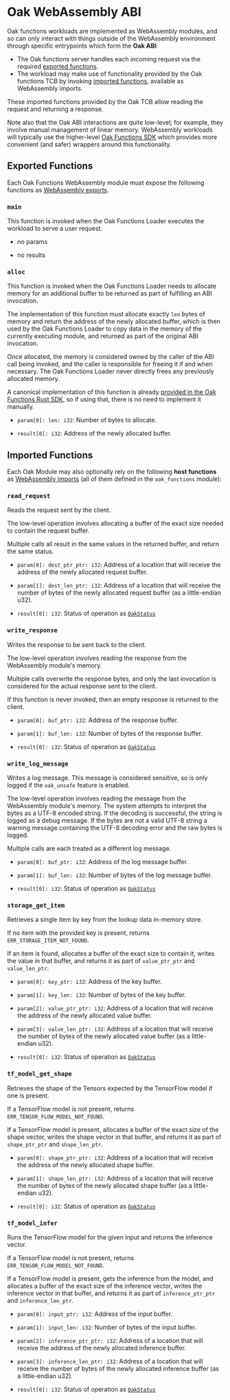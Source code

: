 # Oak WebAssembly ABI

Oak functions workloads are implemented as WebAssembly modules, and so can only
interact with things outside of the WebAssembly environment through specific
entrypoints which form the **Oak ABI**:

- The Oak functions server handles each incoming request via the required
  [exported functions](#exported-functions).
- The workload may make use of functionality provided by the Oak functions TCB
  by invoking [imported functions](#imported-functions), available as
  WebAssembly imports.

These imported functions provided by the Oak TCB allow reading the request and
returning a response.

Note also that the Oak ABI interactions are quite low-level; for example, they
involve manual management of linear memory. WebAssembly workloads will typically
use the higher-level
[Oak Functions SDK](https://project-oak.github.io/oak/oak_functions/sdk/) which
provides more convenient (and safer) wrappers around this functionality.

## Exported Functions

Each Oak Functions WebAssembly module must expose the following functions as
[WebAssembly exports](https://webassembly.github.io/spec/core/syntax/modules.html#exports).

### `main`

This function is invoked when the Oak Functions Loader executes the workload to
serve a user request.

- no params

- no results

### `alloc`

This function is invoked when the Oak Functions Loader needs to allocate memory
for an additional buffer to be returned as part of fulfilling an ABI invocation.

The implementation of this function must allocate exactly `len` bytes of memory
and return the address of the newly allocated buffer, which is then used by the
Oak Functions Loader to copy data in the memory of the currently executing
module, and returned as part of the original ABI invocation.

Once allocated, the memory is considered owned by the caller of the ABI call
being invoked, and the caller is responsible for freeing it if and when
necessary. The Oak Functions Loader never directly frees any previously
allocated memory.

A canonical implementation of this function is already
[provided in the Oak Functions Rust SDK](/oak_functions/sdk/oak_functions/src/lib.rs),
so if using that, there is no need to implement it manually.

- `param[0]: len: i32`: Number of bytes to allocate.

- `result[0]: i32`: Address of the newly allocated buffer.

## Imported Functions

Each Oak Module may also optionally rely on the following **host functions** as
[WebAssembly imports](https://webassembly.github.io/spec/core/syntax/modules.html#imports)
(all of them defined in the `oak_functions` module):

### `read_request`

Reads the request sent by the client.

The low-level operation involves allocating a buffer of the exact size needed to
contain the request buffer.

Multiple calls all result in the same values in the returned buffer, and return
the same status.

- `param[0]: dest_ptr_ptr: i32`: Address of a location that will receive the
  address of the newly allocated request buffer.
- `param[1]: dest_len_ptr: i32`: Address of a location that will receive the
  number of bytes of the newly allocated request buffer (as a little-endian
  u32).

- `result[0]: i32`: Status of operation as
  [`OakStatus`](https://github.com/project-oak/oak/blob/main/oak_functions/proto/abi.proto)

### `write_response`

Writes the response to be sent back to the client.

The low-level operation involves reading the response from the WebAssembly
module's memory.

Multiple calls overwrite the response bytes, and only the last invocation is
considered for the actual response sent to the client.

If this function is never invoked, then an empty response is returned to the
client.

- `param[0]: buf_ptr: i32`: Address of the response buffer.
- `param[1]: buf_len: i32`: Number of bytes of the response buffer.

- `result[0]: i32`: Status of operation as
  [`OakStatus`](https://github.com/project-oak/oak/blob/main/oak_functions/proto/abi.proto)

### `write_log_message`

Writes a log message. This message is considered sensitive, so is only logged if
the `oak_unsafe` feature is enabled.

The low-level operation involves reading the message from the WebAssembly
module's memory. The system attempts to interpret the bytes as a UTF-8 encoded
string. If the decoding is successful, the string is logged as a debug message.
If the bytes are not a valid UTF-8 string a warning message containing the UTF-8
decoding error and the raw bytes is logged.

Multiple calls are each treated as a different log message.

- `param[0]: buf_ptr: i32`: Address of the log message buffer.
- `param[1]: buf_len: i32`: Number of bytes of the log message buffer.

- `result[0]: i32`: Status of operation as
  [`OakStatus`](https://github.com/project-oak/oak/blob/main/oak_functions/proto/abi.proto)

### `storage_get_item`

Retrieves a single item by key from the lookup data in-memory store.

If no item with the provided key is present, returns
`ERR_STORAGE_ITEM_NOT_FOUND`.

If an item is found, allocates a buffer of the exact size to contain it, writes
the value in that buffer, and returns it as part of `value_ptr_ptr` and
`value_len_ptr`.

- `param[0]: key_ptr: i32`: Address of the key buffer.
- `param[1]: key_len: i32`: Number of bytes of the key buffer.
- `param[2]: value_ptr_ptr: i32`: Address of a location that will receive the
  address of the newly allocated value buffer.
- `param[3]: value_len_ptr: i32`: Address of a location that will receive the
  number of bytes of the newly allocated value buffer (as a little-endian u32).

- `result[0]: i32`: Status of operation as
  [`OakStatus`](https://github.com/project-oak/oak/blob/main/oak_functions/proto/abi.proto)

### `tf_model_get_shape`

Retrieves the shape of the Tensors expected by the TensorFlow model if one is
present.

If a TensorFlow model is not present, returns `ERR_TENSOR_FLOW_MODEL_NOT_FOUND`.

If a TensorFlow model is present, allocates a buffer of the exact size of the
shape vector, writes the shape vector in that buffer, and returns it as part of
`shape_ptr_ptr` and `shape_len_ptr`.

- `param[0]: shape_ptr_ptr: i32`: Address of a location that will receive the
  address of the newly allocated shape buffer.
- `param[1]: shape_len_ptr: i32`: Address of a location that will receive the
  number of bytes of the newly allocated shape buffer (as a little-endian u32).

- `result[0]: i32`: Status of operation as
  [`OakStatus`](https://github.com/project-oak/oak/blob/main/oak_functions/proto/abi.proto)

### `tf_model_infer`

Runs the TensorFlow model for the given input and returns the inference vector.

If a TensorFlow model is not present, returns `ERR_TENSOR_FLOW_MODEL_NOT_FOUND`.

If a TensorFlow model is present, gets the inference from the model, and
allocates a buffer of the exact size of the inference vector, writes the
inference vector in that buffer, and returns it as part of `inference_ptr_ptr`
and `inference_len_ptr`.

- `param[0]: input_ptr: i32`: Address of the input buffer.
- `param[1]: input_len: i32`: Number of bytes of the input buffer.
- `param[2]: inference_ptr_ptr: i32`: Address of a location that will receive
  the address of the newly allocated inference buffer.
- `param[3]: inference_len_ptr: i32`: Address of a location that will receive
  the number of bytes of the newly allocated inference buffer (as a
  little-endian u32).

- `result[0]: i32`: Status of operation as
  [`OakStatus`](https://github.com/project-oak/oak/blob/main/oak_functions/proto/abi.proto)
